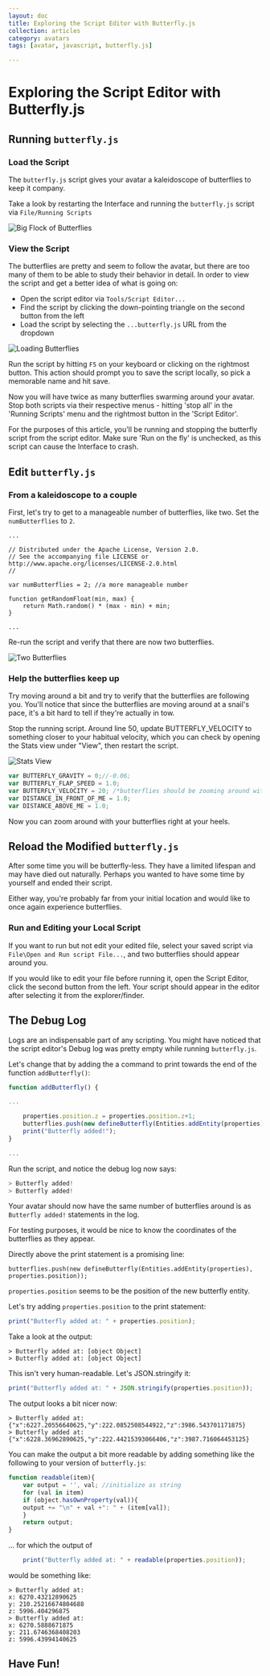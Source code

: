```yaml
---
layout: doc
title: Exploring the Script Editor with Butterfly.js
collection: articles
category: avatars
tags: [avatar, javascript, butterfly.js]

---
```


# Exploring the Script Editor with Butterfly.js

## Running `butterfly.js`

### Load the Script

The `butterfly.js` script gives your avatar a kaleidoscope of butterflies to keep it company. 

Take a look by restarting the Interface and running the `butterfly.js` script via `File/Running Scripts`

![Big Flock of Butterflies ](./images/big_flock.png "Big Flock of Butterflies")

### View the Script

The butterflies are pretty and seem to follow the avatar, but there are too many of them to be able to study their behavior in detail. In order to view the script and get a better idea of what is going on:

- Open the script editor via `Tools/Script Editor...`
- Find the script by clicking the down-pointing triangle on the second button from the left
- Load the script by selecting the `...butterfly.js` URL from the dropdown

![Loading Butterflies ](./images/loading_butterflies.png "Loading Butterflies")

Run the script by hitting `F5` on your keyboard or clicking on the rightmost button. This action should prompt you to save the script locally, so pick a memorable name and hit save. 

Now you will have twice as many butterflies swarming around your avatar. Stop both scripts via their respective menus - hitting 'stop all' in the 'Running Scripts' menu and the rightmost button in the 'Script Editor'. 

For the purposes of this article, you'll be running and stopping the butterfly script from the script editor. Make sure 'Run on the fly' is unchecked, as this script can cause the Interface to crash. 

## Edit `butterfly.js`

### From a kaleidoscope to a couple

First, let's try to get to a manageable number of butterflies, like two. Set the `numButterflies` to `2`.

```
...

// Distributed under the Apache License, Version 2.0.
// See the accompanying file LICENSE or http://www.apache.org/licenses/LICENSE-2.0.html
//

var numButterflies = 2; //a more manageable number

function getRandomFloat(min, max) {
    return Math.random() * (max - min) + min;
}

...
```
Re-run the script and verify that there are now two butterflies.

![Two Butterflies](./images/two_butterflies.png "Two Butterflies")

### Help the butterflies keep up

Try moving around a bit and try to verify that the butterflies are following you. You'll notice that since the butterflies are moving around at a snail's pace, it's a bit hard to tell if they're actually in tow. 

Stop the running script. Around line 50, update BUTTERFLY_VELOCITY to something closer to your habitual velocity, which you can check by opening the Stats view under "View", then restart the script. 

![Stats View](./images/stats_view.png "Stats View")

```js
var BUTTERFLY_GRAVITY = 0;//-0.06;
var BUTTERFLY_FLAP_SPEED = 1.0;
var BUTTERFLY_VELOCITY = 20; /*butterflies should be zooming around with you now!*/
var DISTANCE_IN_FRONT_OF_ME = 1.0;
var DISTANCE_ABOVE_ME = 1.0;
```
Now you can zoom around with your butterflies right at your heels. 

## Reload the Modified `butterfly.js`

After some time you will be butterfly-less. They have a limited lifespan and may have died out naturally. Perhaps you wanted to have some time by yourself and ended their script. 

Either way, you're probably far from your initial location and would like to once again experience butterflies. 

### Run and Editing your Local Script

If you want to run but not edit your edited file, select your saved script via `File\Open and Run script File...`, and two butterflies should appear around you. 

If you would like to edit your file before running it, open the Script Editor, click the second button from the left. Your script should appear in the editor after selecting it from the explorer/finder.

## The Debug Log

Logs are an indispensable part of any scripting. You might have noticed that the script editor's Debug log was pretty empty while running `butterfly.js`. 

Let's change that by adding the a command to print towards the end of the function `addButterfly()`:

```js
function addButterfly() {

...

    properties.position.z = properties.position.z+1;
    butterflies.push(new defineButterfly(Entities.addEntity(properties), properties.position));
	print("Butterfly added!");
}

...

```
Run the script, and notice the debug log now says:

```js
> Butterfly added!
> Butterfly added!
```

Your avatar should now have the same number of butterflies around is as `Butterfly added!` statements in the log. 

For testing purposes, it would be nice to know the coordinates of the butterflies as they appear. 

Directly above the print statement is a promising line:

`butterflies.push(new defineButterfly(Entities.addEntity(properties), properties.position));`

`properties.position` seems to be the position of the new butterfly entity. 

Let's try adding `properties.position` to the print statement:

```js
print("Butterfly added at: " + properties.position);
```

Take a look at the output:

```
> Butterfly added at: [object Object]
> Butterfly added at: [object Object]
```

This isn't very human-readable. Let's JSON.stringify it:

```js
print("Butterfly added at: " + JSON.stringify(properties.position));
```

The output looks a bit nicer now:

```
> Butterfly added at: {"x":6227.20556640625,"y":222.0852508544922,"z":3986.543701171875}
> Butterfly added at: {"x":6228.36962890625,"y":222.44215393066406,"z":3987.716064453125}
```

You can make the output a bit more readable by adding something like the following to your version of `butterfly.js`:

```js
function readable(item){
	var output = '', val; //initialize as string
	for (val in item)
	if (object.hasOwnProperty(val)){
	output += "\n" + val +": " + (item[val]);
	}
	return output;
}

```

... for which the output of 

```js
	print("Butterfly added at: " + readable(properties.position));
```

would be something like:

```
> Butterfly added at: 
x: 6270.43212890625
y: 210.25216674804688
z: 5996.404296875
> Butterfly added at: 
x: 6270.5888671875
y: 211.6746368408203
z: 5996.43994140625
```
## Have Fun!
